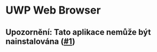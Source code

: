# UWP Web Browser
## Upozornění: Tato aplikace nemůže být nainstalována ([#1](https://github.com/patrik-verbovsky/UWP_WebBrowser/issues/1))
